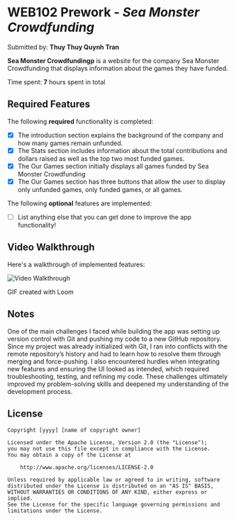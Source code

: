 # WEB102 Prework - *Sea Monster Crowdfunding*

Submitted by: **Thuy Thuy Quynh Tran**

**Sea Monster Crowdfundingp** is a website for the company Sea Monster Crowdfunding that displays information about the games they have funded.

Time spent: **7** hours spent in total

## Required Features

The following **required** functionality is completed:

* [x] The introduction section explains the background of the company and how many games remain unfunded.
* [x] The Stats section includes information about the total contributions and dollars raised as well as the top two most funded games.
* [x] The Our Games section initially displays all games funded by Sea Monster Crowdfunding
* [x] The Our Games section has three buttons that allow the user to display only unfunded games, only funded games, or all games.

The following **optional** features are implemented:

* [ ] List anything else that you can get done to improve the app functionality!

## Video Walkthrough

Here's a walkthrough of implemented features:

<img src='https://cdn.loom.com/sessions/thumbnails/9f3c5dda16c848d6932aa61c5aab8e9f-4f61ce70ebc30b08-full-play.gif' title='Video Walkthrough' width='' alt='Video Walkthrough' />

<!-- Replace this with whatever GIF tool you used! -->
GIF created with Loom  
<!-- Recommended tools:
[Kap](https://getkap.co/) for macOS
[ScreenToGif](https://www.screentogif.com/) for Windows
[peek](https://github.com/phw/peek) for Linux. -->

## Notes

One of the main challenges I faced while building the app was setting up version control with Git and pushing my code to a new GitHub repository. Since my project was already initialized with Git, I ran into conflicts with the remote repository’s history and had to learn how to resolve them through merging and force-pushing. I also encountered hurdles when integrating new features and ensuring the UI looked as intended, which required troubleshooting, testing, and refining my code. These challenges ultimately improved my problem-solving skills and deepened my understanding of the development process.

## License

    Copyright [yyyy] [name of copyright owner]

    Licensed under the Apache License, Version 2.0 (the "License");
    you may not use this file except in compliance with the License.
    You may obtain a copy of the License at

        http://www.apache.org/licenses/LICENSE-2.0

    Unless required by applicable law or agreed to in writing, software
    distributed under the License is distributed on an "AS IS" BASIS,
    WITHOUT WARRANTIES OR CONDITIONS OF ANY KIND, either express or implied.
    See the License for the specific language governing permissions and
    limitations under the License.

